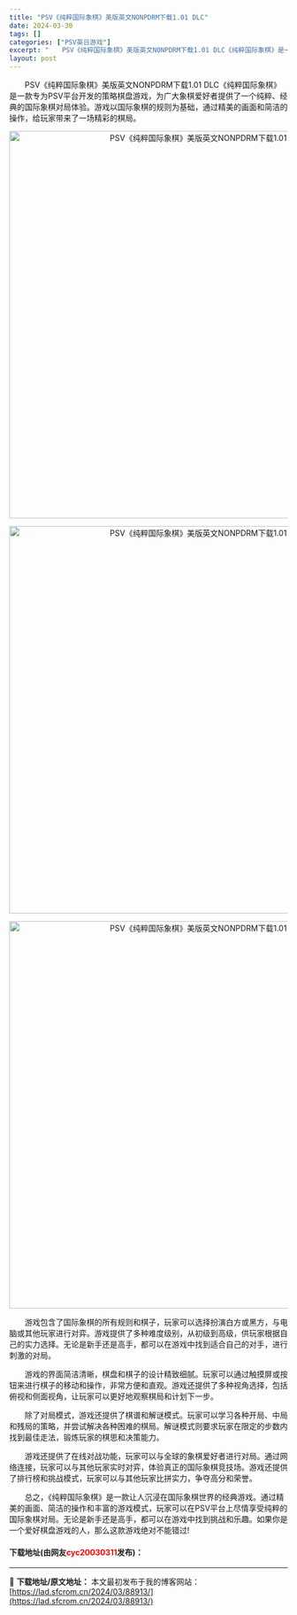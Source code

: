 ```yaml
---
title: "PSV《纯粹国际象棋》美版英文NONPDRM下载1.01 DLC"
date: 2024-03-30
tags: []
categories: ["PSV英日游戏"]
excerpt: "　　PSV《纯粹国际象棋》美版英文NONPDRM下载1.01 DLC《纯粹国际象棋》是一款专为PSV平台开发的策略棋盘游戏，为广大象棋爱好者提供了一个纯粹、经典的国际象棋对局体验。游戏以国际象棋的规则为基础，通过精美的画面和简洁的操作，给玩家带来了一场精彩的棋局。 　　游戏包含了国际象棋的所有规则和&hellip;"
layout: post
---
```


 <p>　　PSV《纯粹国际象棋》美版英文NONPDRM下载1.01 DLC《纯粹国际象棋》是一款专为PSV平台开发的策略棋盘游戏，为广大象棋爱好者提供了一个纯粹、经典的国际象棋对局体验。游戏以国际象棋的规则为基础，通过精美的画面和简洁的操作，给玩家带来了一场精彩的棋局。</p> <p align="center"><img align="" border="0" src="https://lad.sfcrom.cn/wp-content/uploads/2024/03/20240330_660780fb564c8.webp" width="700" alt="PSV《纯粹国际象棋》美版英文NONPDRM下载1.01 DLC" /></p> <p align="center"><img align="" border="0" src="https://lad.sfcrom.cn/wp-content/uploads/2024/03/20240330_660780fbb5b19.webp" width="700" alt="PSV《纯粹国际象棋》美版英文NONPDRM下载1.01 DLC" /></p> <p align="center"><img align="" border="0" src="https://lad.sfcrom.cn/wp-content/uploads/2024/03/20240330_660780fc2be01.webp" width="700" alt="PSV《纯粹国际象棋》美版英文NONPDRM下载1.01 DLC" /></p> <p>　　游戏包含了国际象棋的所有规则和棋子，玩家可以选择扮演白方或黑方，与电脑或其他玩家进行对弈。游戏提供了多种难度级别，从初级到高级，供玩家根据自己的实力选择。无论是新手还是高手，都可以在游戏中找到适合自己的对手，进行刺激的对局。</p> <p>　　游戏的界面简洁清晰，棋盘和棋子的设计精致细腻。玩家可以通过触摸屏或按钮来进行棋子的移动和操作，非常方便和直观。游戏还提供了多种视角选择，包括俯视和侧面视角，让玩家可以更好地观察棋局和计划下一步。</p> <p>　　除了对局模式，游戏还提供了棋谱和解谜模式。玩家可以学习各种开局、中局和残局的策略，并尝试解决各种困难的棋局。解谜模式则要求玩家在限定的步数内找到最佳走法，锻炼玩家的棋思和决策能力。</p> <p>　　游戏还提供了在线对战功能，玩家可以与全球的象棋爱好者进行对局。通过网络连接，玩家可以与其他玩家实时对弈，体验真正的国际象棋竞技场。游戏还提供了排行榜和挑战模式，玩家可以与其他玩家比拼实力，争夺高分和荣誉。</p> <p>　　总之，《纯粹国际象棋》是一款让人沉浸在国际象棋世界的经典游戏。通过精美的画面、简洁的操作和丰富的游戏模式，玩家可以在PSV平台上尽情享受纯粹的国际象棋对局。无论是新手还是高手，都可以在游戏中找到挑战和乐趣。如果你是一个爱好棋盘游戏的人，那么这款游戏绝对不能错过!</p> <p><h4>下载地址(由网友<font color="red">cyc20030311</font>发布)：</h4></p> 

---
📖 **下载地址/原文地址：** 本文最初发布于我的博客网站：[https://lad.sfcrom.cn/2024/03/88913/](https://lad.sfcrom.cn/2024/03/88913/)
